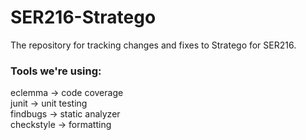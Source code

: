 # SER216-Stratego
The repository for tracking changes and fixes to Stratego for SER216.

### Tools we're using:  
eclemma -> code coverage  
junit -> unit testing  
findbugs -> static analyzer  
checkstyle -> formatting  

